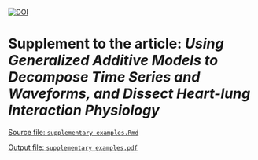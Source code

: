 [![DOI](https://zenodo.org/badge/472325925.svg)](https://zenodo.org/badge/latestdoi/472325925)

# Supplement to the article: *Using Generalized Additive Models to Decompose Time Series and Waveforms, and Dissect Heart-lung Interaction Physiology*

[Source file: `supplementary_examples.Rmd`](supplementary_examples.Rmd)

[Output file: `supplementary_examples.pdf`](supplementary_examples.pdf)

